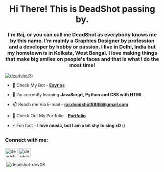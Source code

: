 <h1 align="center">Hi There! This is DeadShot passing by.</h1>
<h3 align="center">I'm Raj, or you can call me DeadShot as everybody knows me by this name. I'm mainly a Graphics Designer by profession and a developer by hobby or passion. I live in Delhi, India but my hometown is in Kolkata, West Bengal. I love making things that make big smiles on people's faces and that is what I do the most time!</h3>

<p align="left"> <a href="https://twitter.com/deadshot3r" target="blank"><img src="https://img.shields.io/twitter/follow/deadshot3r?logo=twitter&style=for-the-badge" alt="deadshot3r" /></a> </p>

- 🔭 Check My Bot - [**Exynos**](https://exynos-discord.github.io/)

- 🌱 I’m currently learning **JavaScript, Python and CSS with HTML**

- 📫 Reach me Via E-mail - **raj.deadshot8888@gmail.com**

- 📄 Check Out My Portfolio - [**Portfolio**](https://deadshotgfx.github.io/)

- ⚡ Fun fact - **I love music, but I am a bit shy to sing xD :)**

<h3 align="left">Connect with me:</h3>
<p align="left">
<a href="https://twitter.com/deadshot3r" target="blank"><img align="center" src="https://cdn.jsdelivr.net/npm/simple-icons@3.0.1/icons/twitter.svg" alt="deadshot3r" height="30" width="40" /></a>
<a href="https://instagram.com/deadshotgraphics" target="blank"><img align="center" src="https://cdn.jsdelivr.net/npm/simple-icons@3.0.1/icons/instagram.svg" alt="deadshot3r" height="30" width="40" /></a>
</p>

<p>&nbsp;<img align="center" src="https://github-readme-stats.vercel.app/api?username=deadshot-dev08&show_icons=true&locale=en" alt="deadshot-dev08" /></p>
